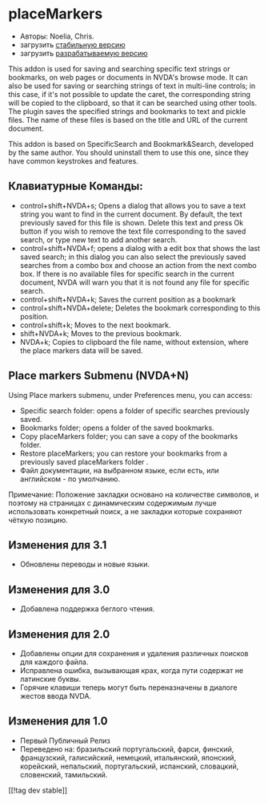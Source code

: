 # placeMarkers #

* Авторы: Noelia, Chris.
* загрузить [стабильную версию][1]
* загрузить [разрабатываемую версию][2]

This addon is used for saving and searching specific text strings or
bookmarks, on web pages or documents in NVDA's browse mode. It can also be
used for saving or searching strings of text in multi-line controls; in this
case, if it's not possible to update the caret, the corresponding string
will be copied to the clipboard, so that it can be searched using other
tools.  The plugin saves the specified strings and bookmarks to text and
pickle files. The name of these files is based on the title and URL of the
current document.

This addon is based on SpecificSearch and Bookmark&Search, developed by the
same author. You should uninstall them to use this one, since they have
common keystrokes and features.

## Клавиатурные Команды: ##

*	control+shift+NVDA+s; Opens a dialog that allows you to save a text string   you want to find in the current document. By default, the text previously saved for this file is shown. Delete this text and press Ok button if you wish to remove the text file corresponding to the saved search, or type new text to add another search.
*	control+shift+NVDA+f; opens a dialog with a edit box that shows the last saved search; in this dialog you can also select the previously saved searches from a combo box and choose an action from the next combo box. If there is no available files for specific search in the current document, NVDA will warn you that it is not found any file for specific search.
*	control+shift+NVDA+k; Saves the current position as a bookmark
*	control+shift+NVDA+delete; Deletes the bookmark corresponding to this position.
*	control+shift+k; Moves to the next bookmark.
*	shift+NVDA+k; Moves to the previous bookmark.
*	NVDA+k; Copies to clipboard the file name, without extension, where the place markers data will be saved.

## Place markers Submenu (NVDA+N) ##


Using Place markers submenu, under Preferences menu, you can access:

*	Specific search folder: opens a folder of specific searches previously
  saved.
*	Bookmarks folder; opens a folder of the saved bookmarks.
*	Copy placeMarkers folder; you can save a copy of the bookmarks folder.
*	Restore placeMarkers; you can restore your bookmarks from a previously
  saved placeMarkers folder .
*	Файл документации, на выбранном языке, если есть, или английском - по
  умолчанию.

Примечание: Положение закладки основано на количестве символов, и поэтому на
страницах с динамическим содержимым лучше использовать конкретный поиск, а
не закладки которые сохраняют чёткую позицию.

## Изменения для 3.1 ##
* Обновлены переводы и новые языки.

## Изменения для 3.0 ##
* Добавлена поддержка беглого чтения.

## Изменения для 2.0 ##
* Добавлены опции для сохранения и удаления различных поисков для каждого
  файла.
* Исправлена ошибка, вызывающая крах, когда пути содержат не латинские
  буквы.
* Горячие клавиши теперь могут быть переназначены в диалоге жестов ввода
  NVDA.


## Изменения для 1.0 ##
* Первый Публичный Релиз
* Переведено на: бразильский португальский, фарси, финский, французский,
  галисийский, немецкий, итальянский, японский, корейский, непальский,
  португальский, испанский, словацкий, словенский, тамильский.

[[!tag dev stable]]

[1]: http://addons.nvda-project.org/files/get.php?file=pm

[2]: http://addons.nvda-project.org/files/get.php?file=pm-dev
